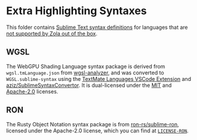 # Extra Highlighting Syntaxes

This folder contains [Sublime Text syntax definitions](https://www.sublimetext.com/docs/syntax.html) for languages that are [not supported by Zola out of the box](https://www.getzola.org/documentation/content/syntax-highlighting/).

## WGSL

The WebGPU Shading Language syntax package is derived from `wgsl.tmLanguage.json` from [wgsl-analyzer](https://github.com/wgsl-analyzer/wgsl-analyzer/blob/793fd6669fd3bf9ad441ddd70df371541b6a3e89/editors/code/syntaxes/wgsl.tmLanguage.json), and was converted to `WGSL.sublime-syntax` using the [TextMate Languages VSCode Extension](https://marketplace.visualstudio.com/items?itemName=pedro-w.tmlanguage) and [aziz/SublimeSyntaxConvertor](https://github.com/aziz/SublimeSyntaxConvertor). It is dual-licensed under the [MIT](https://github.com/wgsl-analyzer/wgsl-analyzer/blob/793fd6669fd3bf9ad441ddd70df371541b6a3e89/LICENSE-MIT) and [Apache-2.0](https://github.com/wgsl-analyzer/wgsl-analyzer/blob/793fd6669fd3bf9ad441ddd70df371541b6a3e89/LICENSE-APACHE) licenses.

## RON

The Rusty Object Notation syntax package is from [ron-rs/sublime-ron](https://github.com/ron-rs/sublime-ron), licensed under the Apache-2.0 license, which you can find at [`LICENSE-RON`](./LICENSE-RON).
